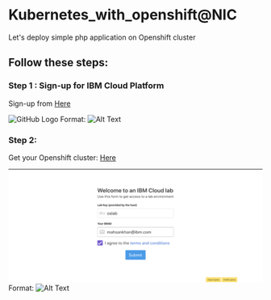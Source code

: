 # Kubernetes_with_openshift@NIC
Let's deploy simple php application on Openshift cluster

## Follow these steps:

### Step 1 : Sign-up for IBM Cloud Platform 
Sign-up from [Here](http://ibm.biz/openshiftnic)

![GitHub Logo](images/hi.png)
Format: ![Alt Text](url)

### Step 2:
Get your Openshift cluster: [Here](https://openshiftpakistan.mybluemix.net/)

![GitHub Logo](images/s2.png)
Format: ![Alt Text](url)

